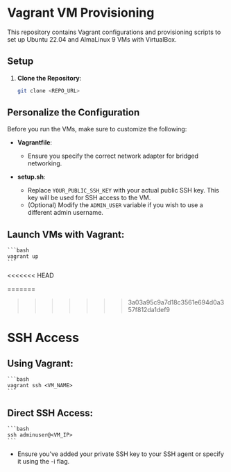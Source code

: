 # Vagrant VM Provisioning

This repository contains Vagrant configurations and provisioning scripts to set up Ubuntu 22.04 and AlmaLinux 9 VMs with VirtualBox.

## Setup

1. **Clone the Repository**:
   ```bash
   git clone <REPO_URL>
   ```

## Personalize the Configuration

Before you run the VMs, make sure to customize the following:

- **Vagrantfile**:

  - Ensure you specify the correct network adapter for bridged networking.

- **setup.sh**:
  - Replace `YOUR_PUBLIC_SSH_KEY` with your actual public SSH key. This key will be used for SSH access to the VM.
  - (Optional) Modify the `ADMIN_USER` variable if you wish to use a different admin username.

## Launch VMs with Vagrant:

    ```bash
    vagrant up
    ```
<<<<<<< HEAD
    
=======

>>>>>>> 3a03a95c9a7d18c3561e694d0a357f812da1def9
# SSH Access

## Using Vagrant:

    ```bash
    vagrant ssh <VM_NAME>
    ```

## Direct SSH Access:

    ```bash
    ssh adminuser@<VM_IP>
    ```

- Ensure you've added your private SSH key to your SSH agent or specify it using the -i flag.
